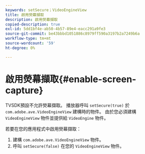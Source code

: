 ```yaml
---
keywords: setSecure；VideoEngineView
title: 啟用熒幕擷取
description: 啟用熒幕擷取
copied-description: true
exl-id: 5dd1bf4e-ab50-4b57-89e4-eacc291a9fe3
source-git-commit: be43bbbd1051886c8979ff590a3197b2a7249b6a
workflow-type: tm+mt
source-wordcount: '59'
ht-degree: 0%

---
```


# 啟用熒幕擷取{#enable-screen-capture}

TVSDK預設不允許熒幕擷取。 播放器呼叫 `setSecure(true)` 於 `com.adobe.ave.VideoEngineView` 建構時的物件。 由於您必須建構 `VideoEngineView` 物件並提供給 `VideoEngine` 物件。

若要在您的應用程式中啟用熒幕擷取：

1. 建構 `com.adobe.ave.VideoEngineView` 物件。
1. 呼叫 `setSecure(false)` 在您的 `VideoEngineView` 物件。

